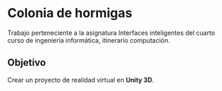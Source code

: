 # Colonia de hormigas

Trabajo perteneciente a la asignatura Interfaces inteligentes del cuarto curso de ingeniería informática, itinerario computación.

## Objetivo

Crear un proyecto de realidad virtual en **Unity 3D**.

